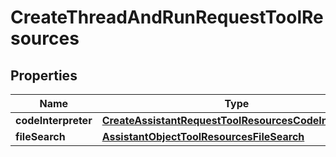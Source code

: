 # CreateThreadAndRunRequestToolResources

## Properties
Name | Type | Description | Notes
------------ | ------------- | ------------- | -------------
**codeInterpreter** | [**CreateAssistantRequestToolResourcesCodeInterpreter**](CreateAssistantRequestToolResourcesCodeInterpreter.md) |  |  [optional]
**fileSearch** | [**AssistantObjectToolResourcesFileSearch**](AssistantObjectToolResourcesFileSearch.md) |  |  [optional]
